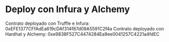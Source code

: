 # Deploy con Infura y Alchemy

Contrato deployado con Truffle e Infura: 0xEFE1377CFfAdEa619cDAf314f87d09A5591C2f4a
Contrato deployado con Hardhat y Alchemy: 0xe9838F527C4474284Ea9ee0041257C4221a4fdEC

